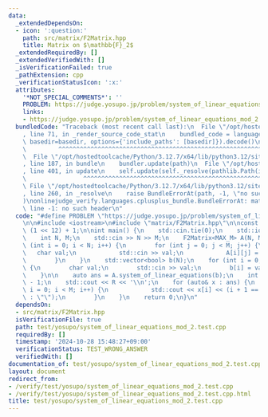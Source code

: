 ```yaml
---
data:
  _extendedDependsOn:
  - icon: ':question:'
    path: src/matrix/F2Matrix.hpp
    title: Matrix on $\mathbb{F}_2$
  _extendedRequiredBy: []
  _extendedVerifiedWith: []
  _isVerificationFailed: true
  _pathExtension: cpp
  _verificationStatusIcon: ':x:'
  attributes:
    '*NOT_SPECIAL_COMMENTS*': ''
    PROBLEM: https://judge.yosupo.jp/problem/system_of_linear_equations_mod_2
    links:
    - https://judge.yosupo.jp/problem/system_of_linear_equations_mod_2
  bundledCode: "Traceback (most recent call last):\n  File \"/opt/hostedtoolcache/Python/3.12.7/x64/lib/python3.12/site-packages/onlinejudge_verify/documentation/build.py\"\
    , line 71, in _render_source_code_stat\n    bundled_code = language.bundle(stat.path,\
    \ basedir=basedir, options={'include_paths': [basedir]}).decode()\n          \
    \         ^^^^^^^^^^^^^^^^^^^^^^^^^^^^^^^^^^^^^^^^^^^^^^^^^^^^^^^^^^^^^^^^^^^^^^^^^^^^^^^^^\n\
    \  File \"/opt/hostedtoolcache/Python/3.12.7/x64/lib/python3.12/site-packages/onlinejudge_verify/languages/cplusplus.py\"\
    , line 187, in bundle\n    bundler.update(path)\n  File \"/opt/hostedtoolcache/Python/3.12.7/x64/lib/python3.12/site-packages/onlinejudge_verify/languages/cplusplus_bundle.py\"\
    , line 401, in update\n    self.update(self._resolve(pathlib.Path(included), included_from=path))\n\
    \                ^^^^^^^^^^^^^^^^^^^^^^^^^^^^^^^^^^^^^^^^^^^^^^^^^^^^^^^^^\n \
    \ File \"/opt/hostedtoolcache/Python/3.12.7/x64/lib/python3.12/site-packages/onlinejudge_verify/languages/cplusplus_bundle.py\"\
    , line 260, in _resolve\n    raise BundleErrorAt(path, -1, \"no such header\"\
    )\nonlinejudge_verify.languages.cplusplus_bundle.BundleErrorAt: matrix/F2Matrix.hpp:\
    \ line -1: no such header\n"
  code: "#define PROBLEM \"https://judge.yosupo.jp/problem/system_of_linear_equations_mod_2\"\
    \n\n#include <iostream>\n#include \"matrix/F2Matrix.hpp\"\n\nconst int MAX_M =\
    \ (1 << 12) + 1;\n\nint main() {\n    std::cin.tie(0);\n    std::ios::sync_with_stdio(false);\n\
    \    int N, M;\n    std::cin >> N >> M;\n    F2Matrix<MAX_M> A(N, M);\n    for\
    \ (int i = 0; i < N; i++) {\n        for (int j = 0; j < M; j++) {\n         \
    \   char val;\n            std::cin >> val;\n            A[i][j] = val - '0';\n\
    \        }\n    }\n    std::vector<bool> b(N);\n    for (int i = 0; i < N; i++)\
    \ {\n        char val;\n        std::cin >> val;\n        b[i] = val - '0';\n\
    \    }\n\n    auto ans = A.system_of_linear_equations(b);\n    int R = int(ans.size())\
    \ - 1;\n    std::cout << R << '\\n';\n    for (auto& x : ans) {\n        for (int\
    \ i = 0; i < M; i++) {\n            std::cout << x[i] << (i + 1 == M ? \"\\n\"\
    \ : \"\");\n        }\n    }\n    return 0;\n}\n"
  dependsOn:
  - src/matrix/F2Matrix.hpp
  isVerificationFile: true
  path: test/yosupo/system_of_linear_equations_mod_2.test.cpp
  requiredBy: []
  timestamp: '2024-10-28 15:48:27+09:00'
  verificationStatus: TEST_WRONG_ANSWER
  verifiedWith: []
documentation_of: test/yosupo/system_of_linear_equations_mod_2.test.cpp
layout: document
redirect_from:
- /verify/test/yosupo/system_of_linear_equations_mod_2.test.cpp
- /verify/test/yosupo/system_of_linear_equations_mod_2.test.cpp.html
title: test/yosupo/system_of_linear_equations_mod_2.test.cpp
---
```

